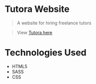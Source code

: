 # Tutora Website

> A website for hiring freelance tutors

> View [Tutora here](https://tutora.netlify.app)

# Technologies Used
- HTML5
- SASS
- CSS
